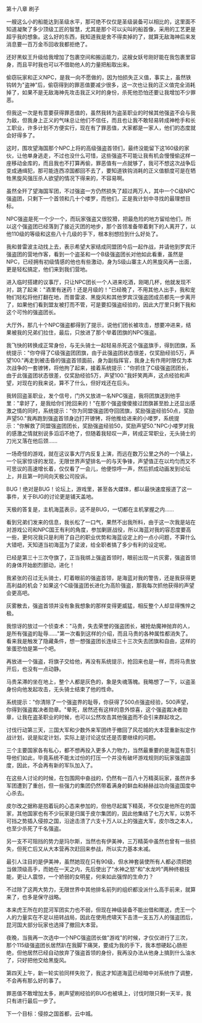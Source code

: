第十八章 刷子


一艘这么小的船能达到圣级水平，那可绝不仅仅是圣级装备可以相比的，这里面不知道凝聚了多少顶级工匠的智慧，尤其是那个可以尖叫的船首像，采用的工艺更是超乎我的想象。这么好的东西，我知道我是舍不得卖掉的了，就算无敌海神后来发消息要一百万金币回收我都拒绝了。

还好黑蚁王升级给我增加了包裹空间和搬运能力，这艘女妖号刚好能在我包裹里容身，而且平时我也可以不借助他人的力量把船取出来。

偷窃玩家和正义NPC，是我一向不愿做的，因为怕损失正义值，事实上，虽然铁钩转为"盗神"后，偷窃得到的罪恶值要减少很多，这一次也让我的正义值完全消耗掉了，如果不是无敌海神先攻击我正义时的身份，杀死他恐怕还要让我增加不少罪恶。

但我这一次是有意要获得罪恶值的，虽然我转为盗圣职业的时候其他强盗不会与我为敌，但我身上正义的气味总让他们不信任，而且也让我不敢轻易转成神枪手和长工职业，许多计划不方便实行，现在有了罪恶值，大家都是一家人，他们的态度就会好得多了。

这时，围攻望海国那个NPC上将的高级强盗首领们，最终没能留下这160级的家伙，让他单身逃走，不过也没什么可惜，这些强盗不可能让我有机会慢慢偷这样一座移动金库的，而且我也不打算再偷，罪恶值有一点就够了，我可不想这次战争后变成通缉犯，那可能连西凉国都回不去了，要知道铁钩消耗的正义值额度可是在牺牲黑旋风强压杀人欲望的情况下得来的，不容易啊。

虽然全歼了望海国军团，不过强盗一方仍然损失了超过两万人，其中一个C级NPC强盗团，只剩下一个首领和几十个喽罗，而他们，正是我计划中寻找的最理想目标。

NPC强盗是死一个少一个，而玩家强盗又很狡猾，把最危险的地方留给他们，所以这个强盗团已经落到了接近灭团的地步，那个首领准备带着剩下的人离开了，以他110级的等级和这些八十几级的手下，根本别想捡到什么好处了。

我和普雷波主动找上去，表示希望大家结成同盟团今后一起作战，并请他到罗宾汗强盗团的营地作客，看到一个盗圣和一个B级强盗团长对他如此看重，虽然是NPC，已经拥有初级情感的他也有些激动，身为S级山寨主人的黑旋风再一出面，更是轻松搞定，他们来到我们营地。

进入临时搭建的议事厅，只让NPC团长一个人进来吃酒，刚喝几杯，他就发现不对，跳了起来："酒里有迷药！还是月级的！"已经晚了，不用其他人出手，我和宠物们轻松将他打翻在地，而普雷波、黑旋风和其他罗宾汉强盗团成员都先一步离开了，如果他们看到盟友被打而不管，可是要扣强盗经验的，因此大厅里只剩下我和这个可怜的强盗团长。

大厅外，那几十个NPC强盗都得到了提示，说他们团长被攻击，想要冲进来，结果被我的兄弟们拉住，最后，只放进了那个举着团旗的NPC强盗。

我飞快的转换成正常身份，与无头骑士一起轻易杀死这个强盗旗手，得到团旗，系统提示："你夺得了C级强盗团团旗，由于此强盗团状态很差，仅奖励经验5万，声望100."再走到被击昏的强盗首领面前，身为副指挥官，我身上有作用时限仅为本次战争的一套镣铐，将他拘了起来，接着系统提示："你抓住了C级强盗团团长，由于此强盗团状态很差，仅奖励经验5万，声望100."我奸笑两声，这点经验和声望，对现在的我来说，算不了什么，但好戏还在后头。

我转回盗圣职业，发个信号，门外又放进一名NPC强盗，我将团旗送到他手里："拿好了，是我给你们抢回来的！"在那个强盗傻傻接过团旗甚至脸上还显出感激之情的同时，系统提示："你为同盟强盗团夺回团旗，奖励强盗经验50点，奖励声望50."我再跑到强盗首领身边打开镣铐，将他推给进来的小喽罗，系统提示："你解救了同盟强盗团团长，奖励强盗经验50，奖励声望50."NPC小喽罗对我的感激之情就别说多滔滔不绝了，但随着我轻叹一声，转成正常职业，无头骑士的刀光又落在他后颈……

一场奇怪的游戏，就在这议事大厅内反复上演，而远在数万公里之外的一个镇上，一个玩家惊讶的发现，无限世界声望排名一的与天争锋，声望值正在以均匀而又不可思议的高速增长着，仅仅看了一会儿，他便惊呼一声，然后抓成动画发到论坛上，并且第一时间向天极公司投诉。

BUG！绝对是BUG！论坛上，游戏里，甚至各大媒体，都以最快速度报道了这一事件，关于BUG的讨论更是铺天盖地。

天极的答复是，主机海蓝表示，这不是BUG，一切都在主机掌握之内……

看到兄弟们发来的信息，我长松了一口气，果然不出我所料，由于这一次我是站在对游戏公司和NPC国王有利的角度，参加剿匪战役，所以海蓝对我的容忍度要高一些，更何况我只是利用了自己的职业优势和海蓝设定上的一点小问题，不算什么大错吧，天知道当初海蓝为了梁波，给全职者搞了多少有利的设定呢。

已经是第三十三次夺旗了，正当我绑上强盗首领时，眼前出现一片灰雾，强盗首领的身体开始剧烈颤动，进化！

我紧张的召过无头骑士，盯着眼前的强盗首领，是海蓝对我的警告，还是我获得更高利益的机会？如果这个C级强盗团长进化为高阶强盗，那我每次抓他获得的声望会更高吧。

灰雾散去，强盗首领并没有象我想象的那样变得更威猛，相反整个人却显得憔悴之极。

我惊讶的放过一个侦查术："马贵，失去荣誉的强盗团长，被抢劫魔神抛弃的人，是所有强盗的耻辱……"第一次看到这样的介绍，而且马贵的各种属性都消失了。看来我是触发了隐藏条件，想一想强盗团长连续三十三次失去团旗和自由，这样的笨蛋恐怕是第一个吧。

再放进一个强盗，将旗子交给他，再没有系统提示，抢回来也是一样，而将马贵放开后，也没有一点动静。

马贵呆滞的坐在地上，整个人都是灰色的，象是失魂落魄。我略想了一下，以盗圣身份向他发起攻击，无头骑士结束了他的性命。

系统提示："你清除了一个强盗界的耻辱，你获得了500点强盗经验，500声望，你得到强盗裁决者勋章。"晕死，居然还有这样的意外惊喜，这个强盗裁决者勋章，让我在盗圣职业的时候，也可以公然攻击其他强盗而不会引来群起攻之。

讨伐行动第三天，三国大军和少数外来军团终于撤回了风花城的大本营重新拟定作战计划，说是拟定计划，实际上是讨论这仗还是否要继续的问题。

三个主要国家各有私心，都不想再投入更多人力物力，当然最重要的是海蓝有意引导他们如此，毕竟系统不能太过份的打压一个并没有破坏游戏规则的玩家强盗国度，因此，不会再有新的军队加入了。

在这些人讨论的时候，在包围网中奋战的，仍然有一百八十万精英玩家，虽然许多军团遭到了重创，但一些强力的集团仍然带着满身的鲜血和赫赫战功向强盗国度中心杀去。

皮尔改之据称是抱着玩的心态来参加的，但他尽起属下精英，不仅仅是他所在的国家，其他国家也有不少玩家是归属于皮尔集团的，因此他集结了七万大军，以势不可挡之势插入侵掠之国，沿途击溃了六支十万人以上的强盗大军，皮尔改之本人，也至少杀死了千名强盗。

另一支不可阻挡的势力是玛尔斯，当然也有伊美神，三万精英中虽然也曾有一些损失，但死亡后又从大本营再次赶回来参战，所以实力基本未减。

最引人注目的是伊美神，虽然她现在只有90级，但水神套装使所有人都必须把她当做顶级高手，而她在一天之内，先后使出了"水神之怒"和"水龙吟"两种终极技能，更让人震惊，一个娇弱的女明星，何来如此强悍的生命力？

不过除了这两大势力，无限世界中其他排名前列的组织都没派什么高手前来，就算来了，也多是保守战略。

本来虎王所在的昆河军团实力也不弱，但现在神级装备不能出借和赠送，虎王一个人的力量实在不足以扭转战局，因此在使用虎啸天下击溃一支五万人的强盗团后，昆河国大部分玩家也选择了撤回大本营。

夜晚，当我再一次选中一个NPC强盗团长做"游戏"的时候，才仅仅进行了三次，那个115级强盗团长居然趴在我脚下痛哭，要成为我的手下，我本想硬起心肠拒绝，但他居然已经自动放弃了强盗首领的身份，我再没办法从他身上搞到什么油水了，只好把他交给黑旋风。

第四天上午，新一轮实验同样失败了，我这才知道海蓝已经暗中对系统作了调整，不会再有那么好的事了。

罪恶值不敢增加太多，刷声望刷经验的BUG也被填上，讨伐时限只剩一天半，我只有进行最后一步了。

下一个目标：侵掠之国首都，云中城。<SCRIPT src="/js/2552.js"></SCRIPT>





